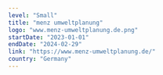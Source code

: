 ```yaml
---
level: "Small"
title: "menz umweltplanung"
logo: "www.menz-umweltplanung.de.png"
startDate: "2023-01-01"
endDate: "2024-02-29"
link: "https://www.menz-umweltplanung.de/"
country: "Germany"
---
```

